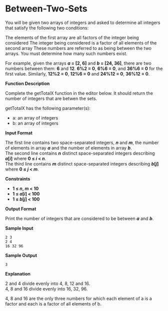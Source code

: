 # Between-Two-Sets

You will be given two arrays of integers and asked to determine all integers that satisfy the following two conditions:

The elements of the first array are all factors of the integer being considered
The integer being considered is a factor of all elements of the second array
These numbers are referred to as being between the two arrays. You must determine how many such numbers exist.

For example, given the arrays ***a* = [2, 6]** and ***b* = [24, 36]**, there are two numbers between them: **6** and **12**. **6%2 = 0**, **6%6 = 0**,  and **36%6 = 0** for the first value. Similarly, **12%2 = 0**, **12%6 = 0** and **24%12 = 0**, **36%12 = 0**.

**Function Description**

Complete the getTotalX function in the editor below. It should return the number of integers that are betwen the sets.

getTotalX has the following parameter(s):

- a: an array of integers
- b: an array of integers

**Input Format**

The first line contains two space-separated integers, ***n*** and ***m***, the number of elements in array ***a*** and the number of elements in array ***b***.  
The second line contains ***n*** distinct space-separated integers describing ***a*[*i*]** where **0 ≤ *i* < *n***.  
The third line contains ***m*** distinct space-separated integers describing ***b*[*j*]** where **0 ≤ *j* < *m***.

**Constraints**

- **1 ≤ *n*, *m* < 10**
- **1 ≤ *a*[*i*] < 100**
- **1 ≤ *b*[*j*] < 100**

**Output Format**

Print the number of integers that are considered to be between ***a*** and ***b***.

**Sample Input**
```
2 3
2 4
16 32 96
```

**Sample Output**
```
3
```

**Explanation**

2 and 4 divide evenly into 4, 8, 12 and 16.  
4, 8 and 16 divide evenly into 16, 32, 96.

4, 8 and 16 are the only three numbers for which each element of a is a factor and each is a factor of all elements of b.
